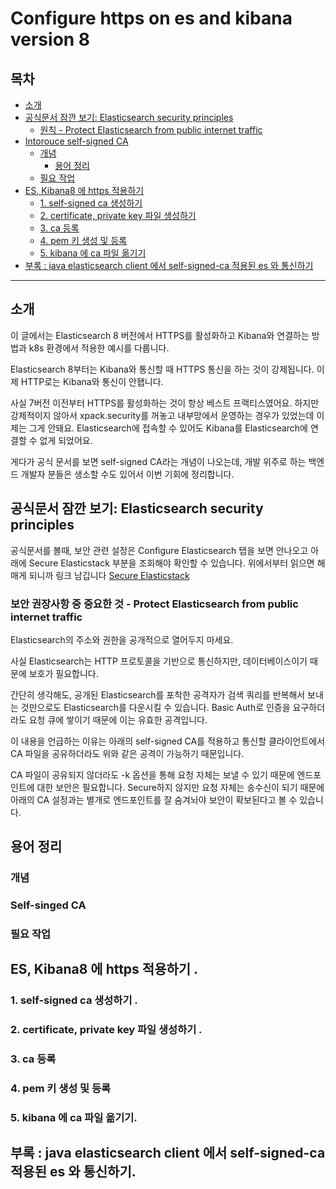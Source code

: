 # Configure https on es and kibana version 8

## 목차

- [소개](#소개)
- [공식문서 잠깐 보기: Elasticsearch security principles](#공식문서-잠깐-보기-elasticsearch-security-principles)
    - [원칙 - Protect Elasticsearch from public internet traffic](#원칙---protect-elasticsearch-from-public-internet-traffic)
- [Intorouce self-signed CA](#intorouce-self-signed-ca)
    - [개념](#개념)
        - [용어 정리](#용어-정리)
    - [필요 작업](#필요-작업)
- [ES, Kibana8 에 https 적용하기](#es-kibana8-에-https-적용하기)
    - [1. self-signed ca 생성하기](#1-self-signed-ca-생성하기)
    - [2. certificate, private key 파일 생성하기](#2-certificate-private-key-파일-생성하기)
    - [3. ca 등록](#3-ca-등록)
    - [4. pem 키 생성 및 등록](#4-pem-키-생성-및-등록)
    - [5. kibana 에 ca 파일 옮기기](#5-kibana-에-ca-파일-옮기기)
- [부록 : java elasticsearch client 에서 self-signed-ca 적용된 es 와 통신하기](#부록--java-elasticsearch-client-에서-self-signed-ca-적용된-es-와-통신하기)

---

## 소개

이 글에서는 Elasticsearch 8 버전에서 HTTPS를 활성화하고 Kibana와 연결하는 방법과 k8s 환경에서 적용한 예시를 다룹니다.

Elasticsearch 8부터는 Kibana와 통신할 때 HTTPS 통신을 하는 것이 강제됩니다. 이제 HTTP로는 Kibana와 통신이 안됍니다.

사실 7버전 이전부터 HTTPS를 활성화하는 것이 항상 베스트 프랙티스였어요. 하지만 강제적이지 않아서 xpack.security를 꺼놓고 내부망에서 운영하는 경우가 있었는데 이제는 그게 안돼요. Elasticsearch에 접속할 수 있어도 Kibana를 Elasticsearch에 연결할 수 없게 되었어요.

게다가 공식 문서를 보면 self-signed CA라는 개념이 나오는데, 개발 위주로 하는 백엔드 개발자 분들은 생소할 수도 있어서 이번 기회에 정리합니다.


## 공식문서 잠깐 보기: Elasticsearch security principles

공식문서를 볼때, 보안 관련 설정은 Configure Elasticsearch 탭을 보면 안나오고 아래에 Secure Elasticstack 부분을 조회해야 확인할 수 있습니다.
위에서부터 읽으면 해매게 되니까 링크
남깁니다 [Secure Elasticstack](https://www.elastic.co/guide/en/elasticsearch/reference/current/secure-cluster.html)


### 보안 권장사항 중 중요한 것 - Protect Elasticsearch from public internet traffic

Elasticsearch의 주소와 권한을 공개적으로 열어두지 마세요.

사실 Elasticsearch는 HTTP 프로토콜을 기반으로 통신하지만, 데이터베이스이기 때문에 보호가 필요합니다.

간단히 생각해도, 공개된 Elasticsearch를 포착한 공격자가 검색 쿼리를 반복해서 보내는 것만으로도 Elasticsearch를 다운시킬 수 있습니다. Basic Auth로 인증을 요구하더라도 요청 큐에 쌓이기 때문에 이는 유효한 공격입니다.

이 내용을 언급하는 이유는 아래의 self-signed CA를 적용하고 통신할 클라이언트에서 CA 파일을 공유하더라도 위와 같은 공격이 가능하기 때문입니다.

CA 파일이 공유되지 않더라도 -k 옵션을 통해 요청 자체는 보낼 수 있기 때문에 엔드포인트에 대한 보안은 필요합니다. Secure하지 않지만 요청 자체는 송수신이 되기 때문에 아래의 CA 설정과는 별개로 엔드포인트를 잘 숨겨놔야 보안이 확보된다고 볼 수 있습니다.

##  용어 정리

### 개념

### Self-singed CA

### 필요 작업

## ES, Kibana8 에 https 적용하기 .

### 1. self-signed ca 생성하기 .

### 2. certificate, private key 파일 생성하기 .

### 3. ca 등록

### 4. pem 키 생성 및 등록

### 5. kibana 에 ca 파일 옮기기.

## 부록 : java elasticsearch client 에서  self-signed-ca 적용된 es 와 통신하기.

